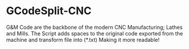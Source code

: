 # GCodeSplit-CNC
G&amp;M Code are the backbone of the modern CNC Manufacturing; Lathes and Mills.
The Script adds spaces to the original code exported from the machine and transform file into (*.txt)
Making it more readable!
